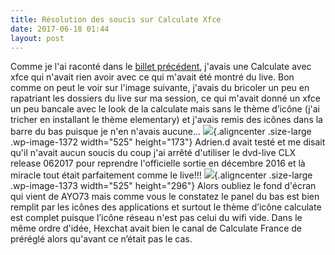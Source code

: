 ```yaml
---
title: Résolution des soucis sur Calculate Xfce
date: 2017-06-18 01:44
layout: post
---
```


Comme je l'ai raconté dans le [billet
précédent](http://passiongnulinux.tuxfamily.org/2017/06/13/lattente-de-la-debian-9-va-etre-longue/),
j'avais une Calculate avec xfce qui n'avait rien avoir avec ce qui
m'avait été montré du live. Bon comme on peut le voir sur l'image
suivante, j'avais du bricoler un peu en rapatriant les dossiers du live
sur ma session, ce qui m'avait donné un xfce un peu bancale avec le look
de la calculate mais sans le thème d’icône (j'ai tricher en installant
le thème elementary) et j'avais remis des icônes dans la barre du bas
puisque je n'en n'avais aucune...
![](http://download.tuxfamily.org/passionlinux//2017/06/Capture-décran_2017-06-13_12-52-45-1024x337.png){.aligncenter
.size-large .wp-image-1372 width="525" height="173"} Adrien.d avait
testé et me disait qu'il n'avait aucun soucis du coup j'ai arrêté
d'utiliser le dvd-live CLX release 062017 pour reprendre l'officielle
sortie en décembre 2016 et là miracle tout était parfaitement comme le
live!!!
![](http://download.tuxfamily.org/passionlinux//2017/06/Capture-décran_2017-06-16_12-37-54-1024x577.png){.aligncenter
.size-large .wp-image-1373 width="525" height="296"} Alors oubliez le
fond d'écran qui vient de AYO73 mais comme vous le constatez le panel du
bas est bien remplit par les icônes des applications et surtout le thème
d’icône calculate est complet puisque l’icône réseau n'est pas celui du
wifi vide. Dans le même ordre d'idée, Hexchat avait bien le canal de
Calculate France de préréglé alors qu'avant ce n’était pas le cas.
